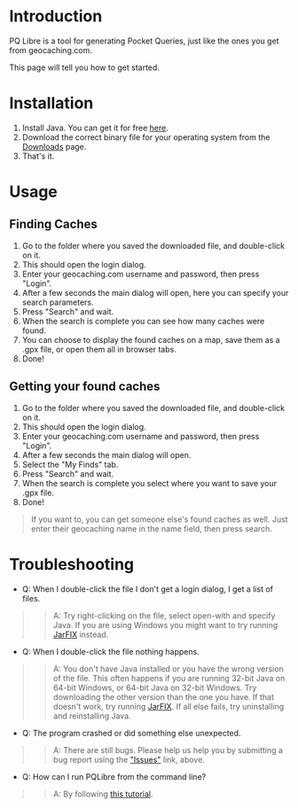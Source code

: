 # Introduction #

PQ Libre is a tool for generating Pocket Queries, just like the ones you get from geocaching.com.

This page will tell you how to get started.


# Installation #

  1. Install Java. You can get it for free [here](http://java.com).
  1. Download the correct binary file for your operating system from the [Downloads](http://code.google.com/p/pqlibre/downloads/list) page.
  1. That's it.

# Usage #
## Finding Caches ##
  1. Go to the folder where you saved the downloaded file, and double-click on it.
  1. This should open the login dialog.
  1. Enter your geocaching.com username and password, then press "Login".
  1. After a few seconds the main dialog will open, here you can specify your search parameters.
  1. Press "Search" and wait.
  1. When the search is complete you can see how many caches were found.
  1. You can choose to display the found caches on a map, save them as a .gpx file, or open them all in browser tabs.
  1. Done!
## Getting your found caches ##
  1. Go to the folder where you saved the downloaded file, and double-click on it.
  1. This should open the login dialog.
  1. Enter your geocaching.com username and password, then press "Login".
  1. After a few seconds the main dialog will open.
  1. Select the "My Finds" tab.
  1. Press "Search" and wait.
  1. When the search is complete you select where you want to save your .gpx file.
  1. Done!
> If you want to, you can get someone else's found caches as well. Just enter their geocaching name in the name field, then press search.


# Troubleshooting #
  * Q: When I double-click the file I don't get a login dialog, I get a list of files.
> > A: Try right-clicking on the file, select open-with and specify Java. If you are using Windows you might want to try running [JarFIX](http://johann.loefflmann.net/en/software/jarfix/)  instead.

  * Q: When I double-click the file nothing happens.
> > A: You don't have Java installed or you have the wrong version of the file. This often happens if you are running 32-bit Java on 64-bit Windows, or 64-bit Java on 32-bit Windows. Try downloading the other version than the one you have. If that doesn't work, try running [JarFIX](http://johann.loefflmann.net/en/software/jarfix/). If all else fails, try uninstalling and reinstalling Java.

  * Q: The program crashed or did something else unexpected.
> > A: There are still bugs. Please help us help you by submitting a bug report using the ["Issues"](http://code.google.com/p/pqlibre/issues/list) link, above.

  * Q: How can I run PQLibre from the command line?
> > A: By following [this tutorial](RunningCommandLine.md).